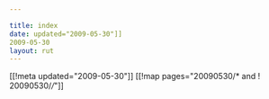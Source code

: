 ```yaml
---

title: index
date: updated="2009-05-30"]]
2009-05-30
layout: rut
---
```


[[!meta updated="2009-05-30"]]
[[!map pages="20090530/* and ! 20090530/*/*"]]
